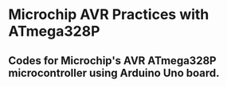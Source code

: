 # Microchip AVR Practices with ATmega328P

## Codes for Microchip's AVR ATmega328P microcontroller using Arduino Uno board.

